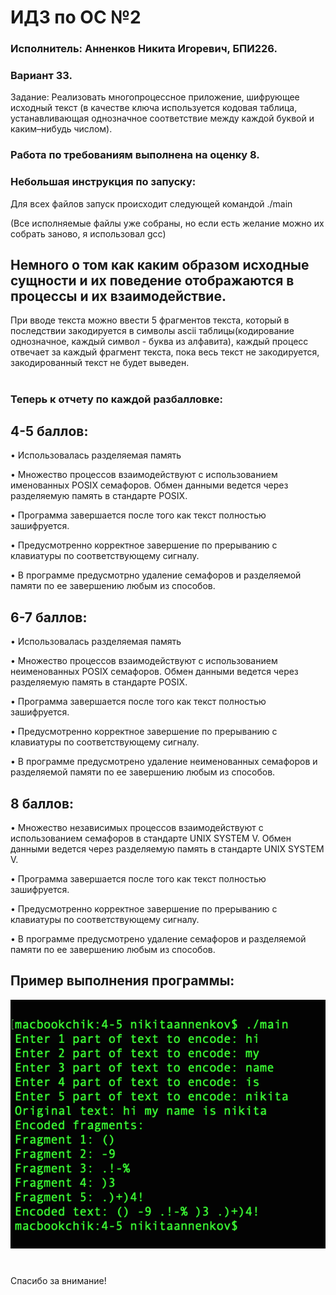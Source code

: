 # ИДЗ по ОС №2

### Исполнитель: Анненков Никита Игоревич, БПИ226.

### Вариант 33.
Задание: Реализовать многопроцессное приложение, шифрующее
исходный текст (в качестве ключа используется кодовая
таблица, устанавливающая однозначное соответствие между каждой буквой и каким–нибудь числом).

### Работа по требованиям выполнена на оценку 8.

### Небольшая инструкция по запуску:

Для всех файлов запуск происходит следующей командой ./main

(Все исполняемые файлы уже собраны, но если есть желание можно их собрать заново, я использовал gcc)

## Немного о том как каким образом исходные сущности и их поведение отображаются в процессы и их взаимодействие.

При вводе текста можно ввести 5 фрагментов текста, который в последствии закодируется в символы ascii таблицы(кодирование однозначное, каждый символ - буква из алфавита), каждый процесс отвечает за каждый фрагмент текста, пока весь текст не закодируется, закодированный текст не будет выведен.


#
### Теперь к отчету по каждой разбалловке:

## 4-5 баллов:
• Использовалась разделяемая память 

• Множество процессов взаимодействуют с использованием именованных POSIX семафоров. Обмен данными ведется через
разделяемую память в стандарте POSIX.

• Программа завершается после того как текст полностью зашифруется.

• Предусмотренно корректное завершение по прерыванию с клавиатуры по соответствующему сигналу.

• В программе предусмотрно удаление семафоров и разделяемой памяти по ее завершению любым из способов.

## 6-7 баллов:

• Использовалась разделяемая память 

• Множество процессов взаимодействуют с использованием неименованных POSIX семафоров. Обмен данными ведется через
разделяемую память в стандарте POSIX.

• Программа завершается после того как текст полностью зашифруется.

• Предусмотренно корректное завершение по прерыванию с клавиатуры по соответствующему сигналу.

• В программе предусмотрено удаление неименованных семафоров и разделяемой памяти по ее завершению любым из способов.

## 8 баллов:

• Множество независимых процессов взаимодействуют с использованием семафоров в стандарте UNIX SYSTEM V. Обмен данными ведется через разделяемую память в стандарте UNIX SYSTEM V.

• Программа завершается после того как текст полностью зашифруется.

• Предусмотренно корректное завершение по прерыванию с клавиатуры по соответствующему сигналу.

• В программе предусмотрено удаление семафоров и разделяемой памяти по ее завершению любым из способов.


## Пример выполнения программы:

![Пример](https://github.com/polblack7/OS_IHW2/blob/main/screen.png)


#

Спасибо за внимание!






